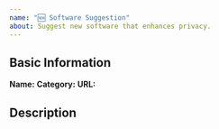 ```yaml
---
name: "🆕 Software Suggestion"
about: Suggest new software that enhances privacy.
---
```


## Basic Information

**Name:**
**Category:**
**URL:**

## Description
